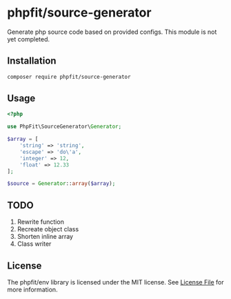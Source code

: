 # phpfit/source-generator

Generate php source code based on provided configs. This module is not yet completed.

## Installation

```bash
composer require phpfit/source-generator
```

## Usage

```php
<?php

use PhpFit\SourceGenerator\Generator;

$array = [
    'string' => 'string',
    'escape' => 'do\'a',
    'integer' => 12,
    'float' => 12.33
];

$source = Generator::array($array);
```

## TODO

1. Rewrite function
2. Recreate object class
3. Shorten inline array
4. Class writer

## License

The phpfit/env library is licensed under the MIT license.
See [License File](LICENSE.md) for more information.
